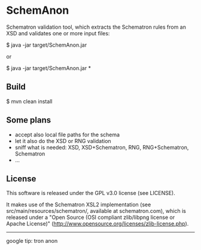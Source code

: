SchemAnon
=========

Schematron validation tool, which extracts the Schematron rules from an
XSD and validates one or more input files:

$ java -jar target/SchemAnon.jar <URL to XSD> <XML file>

or

$ java -jar target/SchemAnon.jar <URL to XSD> <directory> <extension>*

Build
-----

$ mvn clean install

Some plans
----------
* accept also local file paths for the schema
* let it also do the XSD or RNG validation
* sniff what is needed: XSD, XSD+Schematron, RNG, RNG+Schematron, Schematron
* ...

License
-------
This software is released under the GPL v3.0 license (see LICENSE).

It makes use of the Schematron XSL2 implementation (see src/main/resources/schematron/, available at schematron.com), which is released under a "Open Source (OSI compliant zlib/libpng license or Apache License)" (http://www.opensource.org/licenses/zlib-license.php).

---
google tip: tron anon
